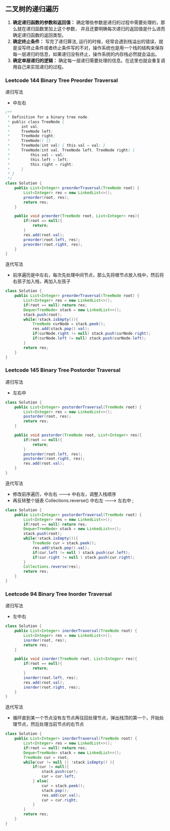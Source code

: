 ## 二叉树的递归遍历

1. **确定递归函数的参数和返回值：** 确定哪些参数是递归的过程中需要处理的，那么就在递归函数里加上这个参数， 并且还要明确每次递归的返回值是什么进而确定递归函数的返回类型。
2. **确定终止条件：** 写完了递归算法, 运行的时候，经常会遇到栈溢出的错误，就是没写终止条件或者终止条件写的不对，操作系统也是用一个栈的结构来保存每一层递归的信息，如果递归没有终止，操作系统的内存栈必然就会溢出。
3. **确定单层递归的逻辑：** 确定每一层递归需要处理的信息。在这里也就会重复调用自己来实现递归的过程。

### Leetcode 144 Binary Tree Preorder Traversal

递归写法

- 中左右

```java
/**
 * Definition for a binary tree node.
 * public class TreeNode {
 *     int val;
 *     TreeNode left;
 *     TreeNode right;
 *     TreeNode() {}
 *     TreeNode(int val) { this.val = val; }
 *     TreeNode(int val, TreeNode left, TreeNode right) {
 *         this.val = val;
 *         this.left = left;
 *         this.right = right;
 *     }
 * }
 */
class Solution {
    public List<Integer> preorderTraversal(TreeNode root) {
        List<Integer> res = new LinkedList<>();
        preorder(root, res);
        return res;
    }

    public void preorder(TreeNode root, List<Integer> res){
        if(root == null){
            return;
        }
        res.add(root.val);
        preorder(root.left, res);
        preorder(root.right, res);
    }
}
```

迭代写法

- 前序遍历是中左右，每次先处理中间节点，那么先将根节点放入栈中，然后将右孩子加入栈，再加入左孩子

```java
class Solution {
    public List<Integer> preorderTraversal(TreeNode root) {
        List<Integer> res = new LinkedList<>();
        if(root == null) return res;
        Deque<TreeNode> stack = new LinkedList<>();
        stack.push(root);
        while(!stack.isEmpty()){
            TreeNode curNode = stack.peek();
            res.add(stack.pop().val);
            if(curNode.right != null) stack.push(curNode.right);
            if(curNode.left != null) stack.push(curNode.left);
        }
        return res;
    }
}
```

### Leetcode 145 Binary Tree Postorder Traversal

递归写法

- 左右中

```java
class Solution {
    public List<Integer> postorderTraversal(TreeNode root) {
        List<Integer> res = new LinkedList<>();
        postorder(root, res);
        return res;
    }

    public void postorder(TreeNode root, List<Integer> res){
        if(root == null){
            return;
        }
        postorder(root.left, res);
        postorder(root.right, res);
        res.add(root.val);
    }
}
```

迭代写法

- 修改前序遍历，中左右 ---> 中右左，调整入栈顺序
- 再反转整个链表 Collections.reverse() 中右左 ---> 左右中 ;

```java
class Solution {
    public List<Integer> postorderTraversal(TreeNode root) {
        List<Integer> res = new LinkedList<>();
        if(root == null) return res;
        Deque<TreeNode> stack = new LinkedList<>();
        stack.push(root);
        while(!stack.isEmpty()){
            TreeNode cur = stack.peek();
            res.add(stack.pop().val);
            if(cur.left != null ) stack.push(cur.left);
            if(cur.right != null ) stack.push(cur.right);
        }
        Collections.reverse(res);
        return res;
    }
}
```

### Leetcode 94 Binary Tree Inorder Traversal

递归写法

- 左中右

```java
class Solution {
    public List<Integer> inorderTraversal(TreeNode root) {
        List<Integer> res = new LinkedList<>();
        inorder(root, res);
        return res;
    }

    public void inorder(TreeNode root, List<Integer> res){
        if(root == null){
            return;
        }
        inorder(root.left, res);
        res.add(root.val);
        inorder(root.right, res);
    }
}
```

迭代写法

- 循环直到某一个节点没有左节点再往回处理节点，弹出栈顶的第一个，开始处理节点，然后处理当前节点的右节点

```java
class Solution {
    public List<Integer> inorderTraversal(TreeNode root) {
        List<Integer> res = new LinkedList<>();
        if(root == null) return res;
        Deque<TreeNode> stack = new LinkedList<>();
        TreeNode cur = root;
        while(cur != null || !stack.isEmpty() ){
            if(cur != null){
                stack.push(cur);
                cur = cur.left;
            } else{
                cur = stack.peek();
                stack.pop();
                res.add(cur.val);
                cur = cur.right;
            }
        }
        return res;
    }
}
```
